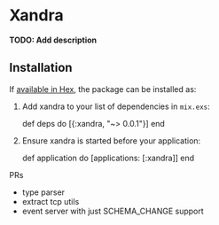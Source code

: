# Xandra

**TODO: Add description**

## Installation

If [available in Hex](https://hex.pm/docs/publish), the package can be installed as:

  1. Add xandra to your list of dependencies in `mix.exs`:

        def deps do
          [{:xandra, "~> 0.0.1"}]
        end

  2. Ensure xandra is started before your application:

        def application do
          [applications: [:xandra]]
        end


PRs
* type parser
* extract tcp utils
* event server with just SCHEMA_CHANGE support
